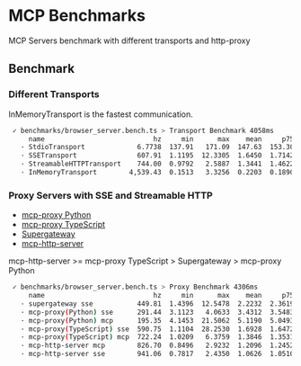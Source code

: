 # MCP Benchmarks

MCP Servers benchmark with different transports and http-proxy

## Benchmark

### Different Transports

InMemoryTransport is the fastest communication.

```bash
 ✓ benchmarks/browser_server.bench.ts > Transport Benchmark 4058ms
     name                           hz     min      max    mean     p75     p99    p995     p999     rme  samples
   · StdioTransport             6.7738  137.91   171.09  147.63  153.30  171.09  171.09   171.09  ±4.98%       10   slowest
   · SSETransport               607.91  1.1195  12.3305  1.6450  1.7142  3.0296  4.4099  12.3305  ±4.89%      309
   · StreamableHTTPTransport    744.00  0.9792   2.5887  1.3441  1.4622  2.4611  2.5009   2.5887  ±2.13%      372
   · InMemoryTransport        4,539.43  0.1513   3.3256  0.2203  0.1890  1.1772  1.2731   1.6463  ±3.60%     2270   fastest
```

### Proxy Servers with SSE and Streamable HTTP

- [mcp-proxy Python](https://github.com/sparfenyuk/mcp-proxy)
- [mcp-proxy TypeScript](https://github.com/punkpeye/mcp-proxy)
- [Supergateway](https://github.com/supercorp-ai/supergateway)
- [mcp-http-server](https://www.npmjs.com/package/@agent-infra/mcp-http-server)

mcp-http-server >= mcp-proxy TypeScript > Supergateway > mcp-proxy Python

```bash
 ✓ benchmarks/browser_server.bench.ts > Proxy Benchmark 4306ms
     name                           hz     min      max    mean     p75      p99     p995     p999      rme  samples
   · supergateway sse           449.81  1.4396  12.5478  2.2232  2.3619   6.2867   7.2325  12.5478   ±5.58%      225
   · mcp-proxy(Python) sse      291.44  3.1123   4.0633  3.4312  3.5483   4.0451   4.0633   4.0633   ±0.84%      146
   · mcp-proxy(Python) mcp      195.35  4.1453  21.5062  5.1190  5.0493  21.5062  21.5062  21.5062   ±7.79%       98   slowest
   · mcp-proxy(TypeScript) sse  590.75  1.1104  28.2530  1.6928  1.6472   3.7497   4.3387  28.2530  ±10.92%      296
   · mcp-proxy(TypeScript) mcp  722.24  1.0209   6.3759  1.3846  1.3531   3.9764   5.7205   6.3759   ±4.19%      362
   · mcp-http-server mcp        826.70  0.8496   2.9232  1.2096  1.2452   2.5352   2.6592   2.9232   ±2.64%      414
   · mcp-http-server sse        941.06  0.7817   2.4350  1.0626  1.0510   2.0172   2.0609   2.4350   ±2.34%      471   fastest
```
